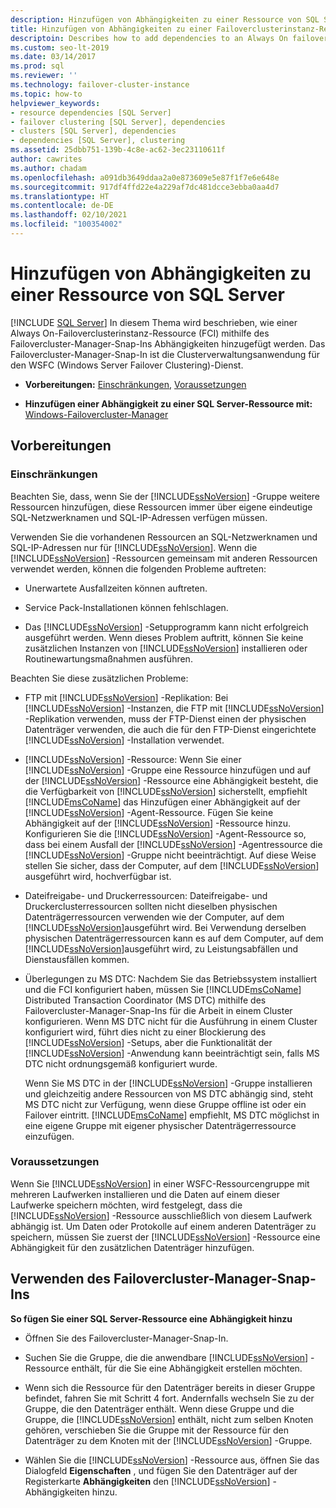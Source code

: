 ```yaml
---
description: Hinzufügen von Abhängigkeiten zu einer Ressource von SQL Server
title: Hinzufügen von Abhängigkeiten zu einer Failoverclusterinstanz-Ressource von SQL Server
descriptoin: Describes how to add dependencies to an Always On failover cluster instance (FCI) resource using the Failover Cluster Manager.
ms.custom: seo-lt-2019
ms.date: 03/14/2017
ms.prod: sql
ms.reviewer: ''
ms.technology: failover-cluster-instance
ms.topic: how-to
helpviewer_keywords:
- resource dependencies [SQL Server]
- failover clustering [SQL Server], dependencies
- clusters [SQL Server], dependencies
- dependencies [SQL Server], clustering
ms.assetid: 25dbb751-139b-4c8e-ac62-3ec23110611f
author: cawrites
ms.author: chadam
ms.openlocfilehash: a091db3649ddaa2a0e873609e5e87f1f7e6e648e
ms.sourcegitcommit: 917df4ffd22e4a229af7dc481dcce3ebba0aa4d7
ms.translationtype: HT
ms.contentlocale: de-DE
ms.lasthandoff: 02/10/2021
ms.locfileid: "100354002"
---
```

# <a name="add-dependencies-to-a-sql-server-resource"></a>Hinzufügen von Abhängigkeiten zu einer Ressource von SQL Server
[!INCLUDE [SQL Server](../../../includes/applies-to-version/sqlserver.md)]
  In diesem Thema wird beschrieben, wie einer Always On-Failoverclusterinstanz-Ressource (FCI) mithilfe des Failovercluster-Manager-Snap-Ins Abhängigkeiten hinzugefügt werden. Das Failovercluster-Manager-Snap-In ist die Clusterverwaltungsanwendung für den WSFC (Windows Server Failover Clustering)-Dienst.  
  
-   **Vorbereitungen:**  [Einschränkungen](#Restrictions), [Voraussetzungen](#Prerequisites)  
  
-   **Hinzufügen einer Abhängigkeit zu einer SQL Server-Ressource mit:** [Windows-Failovercluster-Manager](#WinClusManager)  
  
##  <a name="before-you-begin"></a><a name="BeforeYouBegin"></a> Vorbereitungen  
  
###  <a name="limitations-and-restrictions"></a><a name="Restrictions"></a> Einschränkungen  
 Beachten Sie, dass, wenn Sie der [!INCLUDE[ssNoVersion](../../../includes/ssnoversion-md.md)] -Gruppe weitere Ressourcen hinzufügen, diese Ressourcen immer über eigene eindeutige SQL-Netzwerknamen und SQL-IP-Adressen verfügen müssen.  
  
 Verwenden Sie die vorhandenen Ressourcen an SQL-Netzwerknamen und SQL-IP-Adressen nur für [!INCLUDE[ssNoVersion](../../../includes/ssnoversion-md.md)]. Wenn die [!INCLUDE[ssNoVersion](../../../includes/ssnoversion-md.md)] -Ressourcen gemeinsam mit anderen Ressourcen verwendet werden, können die folgenden Probleme auftreten:  
  
-   Unerwartete Ausfallzeiten können auftreten.  
  
-   Service Pack-Installationen können fehlschlagen.  
  
-   Das [!INCLUDE[ssNoVersion](../../../includes/ssnoversion-md.md)] -Setupprogramm kann nicht erfolgreich ausgeführt werden. Wenn dieses Problem auftritt, können Sie keine zusätzlichen Instanzen von [!INCLUDE[ssNoVersion](../../../includes/ssnoversion-md.md)] installieren oder Routinewartungsmaßnahmen ausführen.  
  
 Beachten Sie diese zusätzlichen Probleme:  
  
-   FTP mit [!INCLUDE[ssNoVersion](../../../includes/ssnoversion-md.md)] -Replikation: Bei [!INCLUDE[ssNoVersion](../../../includes/ssnoversion-md.md)] -Instanzen, die FTP mit [!INCLUDE[ssNoVersion](../../../includes/ssnoversion-md.md)] -Replikation verwenden, muss der FTP-Dienst einen der physischen Datenträger verwenden, die auch die für den FTP-Dienst eingerichtete [!INCLUDE[ssNoVersion](../../../includes/ssnoversion-md.md)] -Installation verwendet.  
  
-   [!INCLUDE[ssNoVersion](../../../includes/ssnoversion-md.md)] -Ressource: Wenn Sie einer [!INCLUDE[ssNoVersion](../../../includes/ssnoversion-md.md)] -Gruppe eine Ressource hinzufügen und auf der [!INCLUDE[ssNoVersion](../../../includes/ssnoversion-md.md)] -Ressource eine Abhängigkeit besteht, die die Verfügbarkeit von [!INCLUDE[ssNoVersion](../../../includes/ssnoversion-md.md)] sicherstellt, empfiehlt [!INCLUDE[msCoName](../../../includes/msconame-md.md)] das Hinzufügen einer Abhängigkeit auf der [!INCLUDE[ssNoVersion](../../../includes/ssnoversion-md.md)] -Agent-Ressource. Fügen Sie keine Abhängigkeit auf der [!INCLUDE[ssNoVersion](../../../includes/ssnoversion-md.md)] -Ressource hinzu. Konfigurieren Sie die [!INCLUDE[ssNoVersion](../../../includes/ssnoversion-md.md)] -Agent-Ressource so, dass bei einem Ausfall der [!INCLUDE[ssNoVersion](../../../includes/ssnoversion-md.md)] -Agentressource die [!INCLUDE[ssNoVersion](../../../includes/ssnoversion-md.md)] -Gruppe nicht beeinträchtigt. Auf diese Weise stellen Sie sicher, dass der Computer, auf dem [!INCLUDE[ssNoVersion](../../../includes/ssnoversion-md.md)] ausgeführt wird, hochverfügbar ist.  
  
-   Dateifreigabe- und Druckerressourcen: Dateifreigabe- und Druckerclusterressourcen sollten nicht dieselben physischen Datenträgerressourcen verwenden wie der Computer, auf dem [!INCLUDE[ssNoVersion](../../../includes/ssnoversion-md.md)]ausgeführt wird. Bei Verwendung derselben physischen Datenträgerressourcen kann es auf dem Computer, auf dem [!INCLUDE[ssNoVersion](../../../includes/ssnoversion-md.md)]ausgeführt wird, zu Leistungsabfällen und Dienstausfällen kommen.  
  
-   Überlegungen zu MS DTC: Nachdem Sie das Betriebssystem installiert und die FCI konfiguriert haben, müssen Sie [!INCLUDE[msCoName](../../../includes/msconame-md.md)] Distributed Transaction Coordinator (MS DTC) mithilfe des Failovercluster-Manager-Snap-Ins für die Arbeit in einem Cluster konfigurieren. Wenn MS DTC nicht für die Ausführung in einem Cluster konfiguriert wird, führt dies nicht zu einer Blockierung des [!INCLUDE[ssNoVersion](../../../includes/ssnoversion-md.md)] -Setups, aber die Funktionalität der [!INCLUDE[ssNoVersion](../../../includes/ssnoversion-md.md)] -Anwendung kann beeinträchtigt sein, falls MS DTC nicht ordnungsgemäß konfiguriert wurde.  
  
     Wenn Sie MS DTC in der [!INCLUDE[ssNoVersion](../../../includes/ssnoversion-md.md)] -Gruppe installieren und gleichzeitig andere Ressourcen von MS DTC abhängig sind, steht MS DTC nicht zur Verfügung, wenn diese Gruppe offline ist oder ein Failover eintritt. [!INCLUDE[msCoName](../../../includes/msconame-md.md)] empfiehlt, MS DTC möglichst in eine eigene Gruppe mit eigener physischer Datenträgerressource einzufügen.  
  
###  <a name="prerequisites"></a><a name="Prerequisites"></a> Voraussetzungen  
 Wenn Sie [!INCLUDE[ssNoVersion](../../../includes/ssnoversion-md.md)] in einer WSFC-Ressourcengruppe mit mehreren Laufwerken installieren und die Daten auf einem dieser Laufwerke speichern möchten, wird festgelegt, dass die [!INCLUDE[ssNoVersion](../../../includes/ssnoversion-md.md)] -Ressource ausschließlich von diesem Laufwerk abhängig ist. Um Daten oder Protokolle auf einem anderen Datenträger zu speichern, müssen Sie zuerst der [!INCLUDE[ssNoVersion](../../../includes/ssnoversion-md.md)] -Ressource eine Abhängigkeit für den zusätzlichen Datenträger hinzufügen.  
  
##  <a name="using-the-failover-cluster-manager-snap-in"></a><a name="WinClusManager"></a> Verwenden des Failovercluster-Manager-Snap-Ins  
 **So fügen Sie einer SQL Server-Ressource eine Abhängigkeit hinzu**  
  
-   Öffnen Sie des Failovercluster-Manager-Snap-In.  
  
-   Suchen Sie die Gruppe, die die anwendbare [!INCLUDE[ssNoVersion](../../../includes/ssnoversion-md.md)] -Ressource enthält, für die Sie eine Abhängigkeit erstellen möchten.  
  
-   Wenn sich die Ressource für den Datenträger bereits in dieser Gruppe befindet, fahren Sie mit Schritt 4 fort. Andernfalls wechseln Sie zu der Gruppe, die den Datenträger enthält. Wenn diese Gruppe und die Gruppe, die [!INCLUDE[ssNoVersion](../../../includes/ssnoversion-md.md)] enthält, nicht zum selben Knoten gehören, verschieben Sie die Gruppe mit der Ressource für den Datenträger zu dem Knoten mit der [!INCLUDE[ssNoVersion](../../../includes/ssnoversion-md.md)] -Gruppe.  
  
-   Wählen Sie die [!INCLUDE[ssNoVersion](../../../includes/ssnoversion-md.md)] -Ressource aus, öffnen Sie das Dialogfeld **Eigenschaften** , und fügen Sie den Datenträger auf der Registerkarte **Abhängigkeiten** den [!INCLUDE[ssNoVersion](../../../includes/ssnoversion-md.md)] -Abhängigkeiten hinzu.  
  
  
